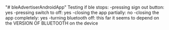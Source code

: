 "# bleAdvertiserAndroidApp" 
Testing if ble stops:
-pressing sign out button: yes
-pressing switch to off: yes
-closing the app partially: no
-closing the app completely: yes
-turning bluetooth off: this far it seems to depend on the VERSION OF BLUETOOTH on the device
